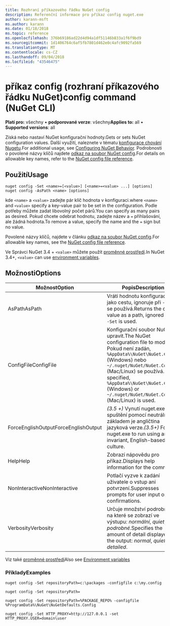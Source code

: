 ```yaml
---
title: Rozhraní příkazového řádku NuGet config
description: Referenční informace pro příkaz config nuget.exe
author: karann-msft
ms.author: karann
ms.date: 01/18/2018
ms.topic: reference
ms.openlocfilehash: 376b69186ad22d4d94a1df51146b833a1f6f9bd9
ms.sourcegitcommit: 1d1406764c6af5fb7801d462e0c4afc9092fa569
ms.translationtype: MT
ms.contentlocale: cs-CZ
ms.lasthandoff: 09/04/2018
ms.locfileid: "43546475"
---
```

# <a name="config-command-nuget-cli"></a><span data-ttu-id="70cd9-103">příkaz config (rozhraní příkazového řádku NuGet)</span><span class="sxs-lookup"><span data-stu-id="70cd9-103">config command (NuGet CLI)</span></span>

<span data-ttu-id="70cd9-104">**Platí pro:** všechny &bullet; **podporované verze**: všechny</span><span class="sxs-lookup"><span data-stu-id="70cd9-104">**Applies to:** all &bullet; **Supported versions**: all</span></span>

<span data-ttu-id="70cd9-105">Získá nebo nastaví NuGet konfigurační hodnoty.</span><span class="sxs-lookup"><span data-stu-id="70cd9-105">Gets or sets NuGet configuration values.</span></span> <span data-ttu-id="70cd9-106">Další využití, naleznete v tématu [konfigurace chování Nugetu](../consume-packages/configuring-nuget-behavior.md).</span><span class="sxs-lookup"><span data-stu-id="70cd9-106">For additional usage, see [Configuring NuGet Behavior](../consume-packages/configuring-nuget-behavior.md).</span></span> <span data-ttu-id="70cd9-107">Podrobnosti o povolené názvy klíčů najdete [odkaz na soubor NuGet config](../reference/nuget-config-file.md).</span><span class="sxs-lookup"><span data-stu-id="70cd9-107">For details on allowable key names, refer to the [NuGet config file reference](../reference/nuget-config-file.md).</span></span>

## <a name="usage"></a><span data-ttu-id="70cd9-108">Použití</span><span class="sxs-lookup"><span data-stu-id="70cd9-108">Usage</span></span>

```cli
nuget config -Set <name>=[<value>] [<name>=<value> ...] [options]
nuget config -AsPath <name> [options]
```

<span data-ttu-id="70cd9-109">kde `<name>` a `<value>` zadejte pár klíč hodnota v konfiguraci.</span><span class="sxs-lookup"><span data-stu-id="70cd9-109">where `<name>` and `<value>` specify a key-value pair to be set in the configuration.</span></span> <span data-ttu-id="70cd9-110">Podle potřeby můžete zadat libovolný počet párů.</span><span class="sxs-lookup"><span data-stu-id="70cd9-110">You can specify as many pairs as desired.</span></span> <span data-ttu-id="70cd9-111">Pokud chcete odebrat hodnotu, zadejte název a `=` přihlašování, ale žádná hodnota.</span><span class="sxs-lookup"><span data-stu-id="70cd9-111">To remove a value, specify the name and the `=` sign but no value.</span></span>

<span data-ttu-id="70cd9-112">Povolené názvy klíčů, najdete v článku [odkaz na soubor NuGet config](../reference/nuget-config-file.md).</span><span class="sxs-lookup"><span data-stu-id="70cd9-112">For allowable key names, see the [NuGet config file reference](../reference/nuget-config-file.md).</span></span>

<span data-ttu-id="70cd9-113">Ve Správci NuGet 3.4 + `<value>` můžete použít [proměnné prostředí](cli-ref-environment-variables.md).</span><span class="sxs-lookup"><span data-stu-id="70cd9-113">In NuGet 3.4+, `<value>` can use [environment variables](cli-ref-environment-variables.md).</span></span>

## <a name="options"></a><span data-ttu-id="70cd9-114">Možnosti</span><span class="sxs-lookup"><span data-stu-id="70cd9-114">Options</span></span>

| <span data-ttu-id="70cd9-115">Možnost</span><span class="sxs-lookup"><span data-stu-id="70cd9-115">Option</span></span> | <span data-ttu-id="70cd9-116">Popis</span><span class="sxs-lookup"><span data-stu-id="70cd9-116">Description</span></span> |
| --- | --- |
| <span data-ttu-id="70cd9-117">AsPath</span><span class="sxs-lookup"><span data-stu-id="70cd9-117">AsPath</span></span> | <span data-ttu-id="70cd9-118">Vrátí hodnotu konfigurace jako cestu, ignoruje při `-Set` se používá.</span><span class="sxs-lookup"><span data-stu-id="70cd9-118">Returns the config value as a path, ignored when `-Set` is used.</span></span> |
| <span data-ttu-id="70cd9-119">ConfigFile</span><span class="sxs-lookup"><span data-stu-id="70cd9-119">ConfigFile</span></span> | <span data-ttu-id="70cd9-120">Konfigurační soubor NuGet upravit.</span><span class="sxs-lookup"><span data-stu-id="70cd9-120">The NuGet configuration file to modify.</span></span> <span data-ttu-id="70cd9-121">Pokud není zadán, `%AppData%\NuGet\NuGet.Config` (Windows) nebo `~/.nuget/NuGet/NuGet.Config` (Mac/Linux) se používá.</span><span class="sxs-lookup"><span data-stu-id="70cd9-121">If not specified, `%AppData%\NuGet\NuGet.Config` (Windows) or `~/.nuget/NuGet/NuGet.Config` (Mac/Linux) is used.</span></span>|
| <span data-ttu-id="70cd9-122">ForceEnglishOutput</span><span class="sxs-lookup"><span data-stu-id="70cd9-122">ForceEnglishOutput</span></span> | <span data-ttu-id="70cd9-123">*(3.5 +)*  Vynutí nuget.exe pro spuštění pomocí neutrální, základem je angličtina jazyková verze.</span><span class="sxs-lookup"><span data-stu-id="70cd9-123">*(3.5+)* Forces nuget.exe to run using an invariant, English-based culture.</span></span> |
| <span data-ttu-id="70cd9-124">Help</span><span class="sxs-lookup"><span data-stu-id="70cd9-124">Help</span></span> | <span data-ttu-id="70cd9-125">Zobrazí nápovědu pro příkaz.</span><span class="sxs-lookup"><span data-stu-id="70cd9-125">Displays help information for the command.</span></span> |
| <span data-ttu-id="70cd9-126">NonInteractive</span><span class="sxs-lookup"><span data-stu-id="70cd9-126">NonInteractive</span></span> | <span data-ttu-id="70cd9-127">Potlačí vyzve k zadání uživatele o vstup ani potvrzení.</span><span class="sxs-lookup"><span data-stu-id="70cd9-127">Suppresses prompts for user input or confirmations.</span></span> |
| <span data-ttu-id="70cd9-128">Verbosity</span><span class="sxs-lookup"><span data-stu-id="70cd9-128">Verbosity</span></span> | <span data-ttu-id="70cd9-129">Určuje množství podrobností, na které se zobrazí ve výstupu: *normální*, *quiet*, *podrobné*.</span><span class="sxs-lookup"><span data-stu-id="70cd9-129">Specifies the amount of detail displayed in the output: *normal*, *quiet*, *detailed*.</span></span> |

<span data-ttu-id="70cd9-130">Viz také [proměnné prostředí](cli-ref-environment-variables.md)</span><span class="sxs-lookup"><span data-stu-id="70cd9-130">Also see [Environment variables](cli-ref-environment-variables.md)</span></span>

### <a name="examples"></a><span data-ttu-id="70cd9-131">Příklady</span><span class="sxs-lookup"><span data-stu-id="70cd9-131">Examples</span></span>

```cli
nuget config -Set repositoryPath=c:\packages -configfile c:\my.config

nuget config -Set repositoryPath=

nuget config -Set repositoryPath=%PACKAGE_REPO% -configfile %ProgramData%\NuGet\NuGetDefaults.Config

nuget config -Set HTTP_PROXY=http://127.0.0.1 -set HTTP_PROXY.USER=domain\user
```
